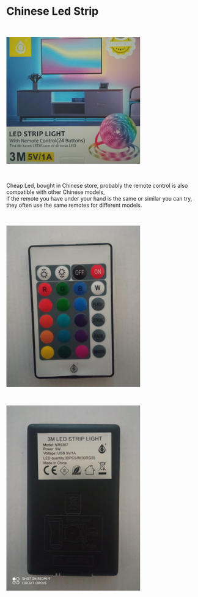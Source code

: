 <h1>Chinese Led Strip</h1>

</BR>

<p>
  <img src="https://raw.githubusercontent.com/JonnyBanana/Bananas_Flipper/main/infrared/IMG/ledstrip2.jpg" width="350">
</p>

</BR>


Cheap Led, bought in Chinese store, probably the remote control is also compatible with other Chinese models, </BR>
if the remote you have under your hand is the same or similar you can try, they often use the same remotes for different models.

</BR>


<p>
  <img src="https://github.com/JonnyBanana/Bananas_Flipper/blob/main/infrared/IMG/ledstrip1.jpg" width="350">
</p>

</BR>

<p>
  <img src="https://raw.githubusercontent.com/JonnyBanana/Bananas_Flipper/main/infrared/IMG/ledstrip3.jpg" width="350">
</p>

</BR>
